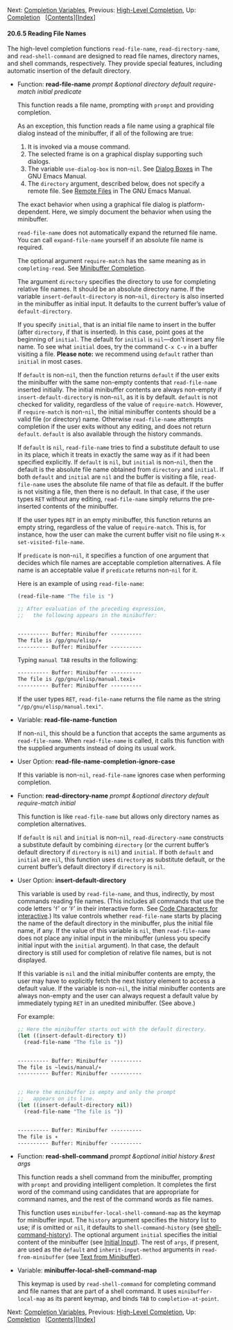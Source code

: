 

Next: [Completion Variables](Completion-Variables.html), Previous: [High-Level Completion](High_002dLevel-Completion.html), Up: [Completion](Completion.html)   \[[Contents](index.html#SEC_Contents "Table of contents")]\[[Index](Index.html "Index")]

#### 20.6.5 Reading File Names

The high-level completion functions `read-file-name`, `read-directory-name`, and `read-shell-command` are designed to read file names, directory names, and shell commands, respectively. They provide special features, including automatic insertion of the default directory.

*   Function: **read-file-name** *prompt \&optional directory default require-match initial predicate*

    This function reads a file name, prompting with `prompt` and providing completion.

    As an exception, this function reads a file name using a graphical file dialog instead of the minibuffer, if all of the following are true:

    1.  It is invoked via a mouse command.
    2.  The selected frame is on a graphical display supporting such dialogs.
    3.  The variable `use-dialog-box` is non-`nil`. See [Dialog Boxes](https://www.gnu.org/software/emacs/manual/html_node/emacs/Dialog-Boxes.html#Dialog-Boxes) in The GNU Emacs Manual.
    4.  The `directory` argument, described below, does not specify a remote file. See [Remote Files](https://www.gnu.org/software/emacs/manual/html_node/emacs/Remote-Files.html#Remote-Files) in The GNU Emacs Manual.

    The exact behavior when using a graphical file dialog is platform-dependent. Here, we simply document the behavior when using the minibuffer.

    `read-file-name` does not automatically expand the returned file name. You can call `expand-file-name` yourself if an absolute file name is required.

    The optional argument `require-match` has the same meaning as in `completing-read`. See [Minibuffer Completion](Minibuffer-Completion.html).

    The argument `directory` specifies the directory to use for completing relative file names. It should be an absolute directory name. If the variable `insert-default-directory` is non-`nil`, `directory` is also inserted in the minibuffer as initial input. It defaults to the current buffer’s value of `default-directory`.

    If you specify `initial`, that is an initial file name to insert in the buffer (after `directory`, if that is inserted). In this case, point goes at the beginning of `initial`. The default for `initial` is `nil`—don’t insert any file name. To see what `initial` does, try the command `C-x C-v` in a buffer visiting a file. **Please note:** we recommend using `default` rather than `initial` in most cases.

    If `default` is non-`nil`, then the function returns `default` if the user exits the minibuffer with the same non-empty contents that `read-file-name` inserted initially. The initial minibuffer contents are always non-empty if `insert-default-directory` is non-`nil`, as it is by default. `default` is not checked for validity, regardless of the value of `require-match`. However, if `require-match` is non-`nil`, the initial minibuffer contents should be a valid file (or directory) name. Otherwise `read-file-name` attempts completion if the user exits without any editing, and does not return `default`. `default` is also available through the history commands.

    If `default` is `nil`, `read-file-name` tries to find a substitute default to use in its place, which it treats in exactly the same way as if it had been specified explicitly. If `default` is `nil`, but `initial` is non-`nil`, then the default is the absolute file name obtained from `directory` and `initial`. If both `default` and `initial` are `nil` and the buffer is visiting a file, `read-file-name` uses the absolute file name of that file as default. If the buffer is not visiting a file, then there is no default. In that case, if the user types `RET` without any editing, `read-file-name` simply returns the pre-inserted contents of the minibuffer.

    If the user types `RET` in an empty minibuffer, this function returns an empty string, regardless of the value of `require-match`. This is, for instance, how the user can make the current buffer visit no file using `M-x set-visited-file-name`.

    If `predicate` is non-`nil`, it specifies a function of one argument that decides which file names are acceptable completion alternatives. A file name is an acceptable value if `predicate` returns non-`nil` for it.

    Here is an example of using `read-file-name`:

    ```lisp
    (read-file-name "The file is ")

    ;; After evaluation of the preceding expression,
    ;;   the following appears in the minibuffer:
    ```

    ```lisp
    ```

    ```lisp
    ---------- Buffer: Minibuffer ----------
    The file is /gp/gnu/elisp/∗
    ---------- Buffer: Minibuffer ----------
    ```

    Typing `manual TAB` results in the following:

    ```lisp
    ---------- Buffer: Minibuffer ----------
    The file is /gp/gnu/elisp/manual.texi∗
    ---------- Buffer: Minibuffer ----------
    ```

    If the user types `RET`, `read-file-name` returns the file name as the string `"/gp/gnu/elisp/manual.texi"`.

<!---->

*   Variable: **read-file-name-function**

    If non-`nil`, this should be a function that accepts the same arguments as `read-file-name`. When `read-file-name` is called, it calls this function with the supplied arguments instead of doing its usual work.

<!---->

*   User Option: **read-file-name-completion-ignore-case**

    If this variable is non-`nil`, `read-file-name` ignores case when performing completion.

<!---->

*   Function: **read-directory-name** *prompt \&optional directory default require-match initial*

    This function is like `read-file-name` but allows only directory names as completion alternatives.

    If `default` is `nil` and `initial` is non-`nil`, `read-directory-name` constructs a substitute default by combining `directory` (or the current buffer’s default directory if `directory` is `nil`) and `initial`. If both `default` and `initial` are `nil`, this function uses `directory` as substitute default, or the current buffer’s default directory if `directory` is `nil`.

<!---->

*   User Option: **insert-default-directory**

    This variable is used by `read-file-name`, and thus, indirectly, by most commands reading file names. (This includes all commands that use the code letters ‘`f`’ or ‘`F`’ in their interactive form. See [Code Characters for interactive](Interactive-Codes.html).) Its value controls whether `read-file-name` starts by placing the name of the default directory in the minibuffer, plus the initial file name, if any. If the value of this variable is `nil`, then `read-file-name` does not place any initial input in the minibuffer (unless you specify initial input with the `initial` argument). In that case, the default directory is still used for completion of relative file names, but is not displayed.

    If this variable is `nil` and the initial minibuffer contents are empty, the user may have to explicitly fetch the next history element to access a default value. If the variable is non-`nil`, the initial minibuffer contents are always non-empty and the user can always request a default value by immediately typing `RET` in an unedited minibuffer. (See above.)

    For example:

    ```lisp
    ;; Here the minibuffer starts out with the default directory.
    (let ((insert-default-directory t))
      (read-file-name "The file is "))
    ```

    ```lisp
    ```

    ```lisp
    ---------- Buffer: Minibuffer ----------
    The file is ~lewis/manual/∗
    ---------- Buffer: Minibuffer ----------
    ```

    ```lisp
    ```

    ```lisp
    ;; Here the minibuffer is empty and only the prompt
    ;;   appears on its line.
    (let ((insert-default-directory nil))
      (read-file-name "The file is "))
    ```

    ```lisp
    ```

    ```lisp
    ---------- Buffer: Minibuffer ----------
    The file is ∗
    ---------- Buffer: Minibuffer ----------
    ```

<!---->

*   Function: **read-shell-command** *prompt \&optional initial history \&rest args*

    This function reads a shell command from the minibuffer, prompting with `prompt` and providing intelligent completion. It completes the first word of the command using candidates that are appropriate for command names, and the rest of the command words as file names.

    This function uses `minibuffer-local-shell-command-map` as the keymap for minibuffer input. The `history` argument specifies the history list to use; if is omitted or `nil`, it defaults to `shell-command-history` (see [shell-command-history](Minibuffer-History.html)). The optional argument `initial` specifies the initial content of the minibuffer (see [Initial Input](Initial-Input.html)). The rest of `args`, if present, are used as the `default` and `inherit-input-method` arguments in `read-from-minibuffer` (see [Text from Minibuffer](Text-from-Minibuffer.html)).

<!---->

*   Variable: **minibuffer-local-shell-command-map**

    This keymap is used by `read-shell-command` for completing command and file names that are part of a shell command. It uses `minibuffer-local-map` as its parent keymap, and binds `TAB` to `completion-at-point`.

Next: [Completion Variables](Completion-Variables.html), Previous: [High-Level Completion](High_002dLevel-Completion.html), Up: [Completion](Completion.html)   \[[Contents](index.html#SEC_Contents "Table of contents")]\[[Index](Index.html "Index")]
